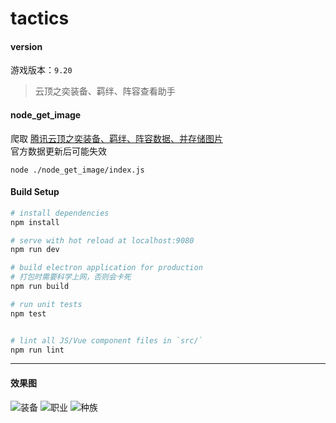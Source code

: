 # tactics

#### version

游戏版本：`9.20`

> 云顶之奕装备、羁绊、阵容查看助手

#### node_get_image

爬取 [腾讯云顶之奕装备、羁绊、阵容数据、并存储图片](https://lol.qq.com/act/a20190702loltftwf/index.html)    
官方数据更新后可能失效

```
node ./node_get_image/index.js
```

#### Build Setup

``` bash
# install dependencies
npm install

# serve with hot reload at localhost:9080
npm run dev

# build electron application for production
# 打包时需要科学上网，否则会卡死
npm run build

# run unit tests
npm test


# lint all JS/Vue component files in `src/`
npm run lint

```

---

#### 效果图

![装备](https://upload-images.jianshu.io/upload_images/9279065-137c2b32a915b73f.png?imageMogr2/auto-orient/strip%7CimageView2/2/w/1240)
![职业](https://upload-images.jianshu.io/upload_images/9279065-fca7ec11446b729f.png?imageMogr2/auto-orient/strip%7CimageView2/2/w/1240)
![种族](https://upload-images.jianshu.io/upload_images/9279065-d7f3436239a6cf1f.png?imageMogr2/auto-orient/strip%7CimageView2/2/w/1240)